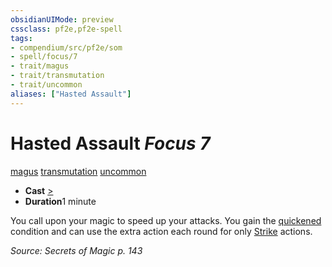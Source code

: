 ```yaml
---
obsidianUIMode: preview
cssclass: pf2e,pf2e-spell
tags:
- compendium/src/pf2e/som
- spell/focus/7
- trait/magus
- trait/transmutation
- trait/uncommon
aliases: ["Hasted Assault"]
---
```

# Hasted Assault *Focus 7*   
[magus](../../rules/traits/magus-som.md)  [transmutation](../../rules/traits/transmutation.md)  [uncommon](../../rules/traits/uncommon.md)  

- **Cast** [>](../../rules/core-rulebook/chapter-9-playing-the-game.md#Actions "Single Action") 
- **Duration**1 minute

You call upon your magic to speed up your attacks. You gain the [quickened](../../rules/conditions.md#Quickened) condition and can use the extra action each round for only [Strike](../../rules/actions/strike.md) actions.

*Source: Secrets of Magic p. 143*